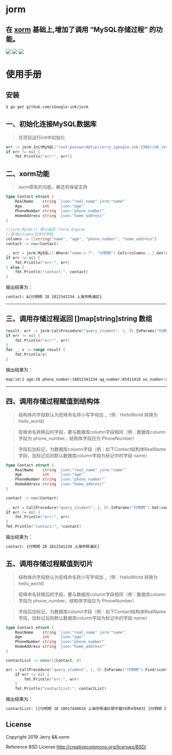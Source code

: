 
# jorm


## 在 [xorm](https://github.com/go-xorm/xorm) 基础上,增加了调用 “MySQL存储过程” 的功能。


<a href="https://www.igoogle.ink" target="_blank"><img src="https://img.shields.io/badge/Author-Jerry-blue.svg"/></a>
<a href="https://golang.org" target="_blank"><img src="https://img.shields.io/badge/Golang-1.11+-brightgreen.svg"/></a>
<img src="https://img.shields.io/badge/Build-passing-brightgreen.svg"/>

# 使用手册

## 安装
```bash
$ go get github.com/iGoogle-ink/jorm
```

## 一、初始化连接MySQL数据库
> 在项目运行init中初始化
```go
err := jorm.InitMySQL("root:password@tcp(jerry.igoogle.ink:3306)/db_test?charset=utf8&parseTime=true&loc=Local")
if err != nil {
	fmt.Println("err:", err)}
```

## 二、xorm功能
> xorm原有的功能，都还将保留支持
```go
type Contact struct {
	RealName    string `json:"real_name" jorm:"name"`
	Age         int    `json:"age"`
	PhoneNumber string `json:"phone_number"`
	HomeAddress string `json:"home_address"`
}

//jorm.MySQL() 默认返回 *xorm.Engine
//查询columns包含的字段
columns := []string{"name", "age", "phone_number", "home_address"}
contact := new(Contact)

_, err = jorm.MySQL().Where("name = ?", "付明明").Cols(columns...).Get(contact)
if err != nil {
	fmt.Println("err:", err)
} else {
	fmt.Println("contact:", contact)
}
```
输出结果为：
```bash
contact: &{付明明 28 1812341234 上海市杨浦区}
```

---

## 三、调用存储过程返回 []map[string]string 数组
```go
result, err := jorm.CallProcedure("query_student", 1, 9).InParams("付明明").Query()
if err != nil {
	fmt.Println("err:", err)
}
for _, v := range result {
	fmt.Println(v)
}
```
输出结果为：
```bash
map[id:1 age:28 phone_number:18012341234 qq_number:85411418 wx_number:ming_85411418 home_address:上海市杨浦区 name:付明明 gender:男 company_address:上海市杨浦区军工路100号]
```

---

## 四、调用存储过程赋值到结构体
> 结构体内字段默认为驼峰命名转小写字母加 _（例：HelloWorld 转换为 hello_world）

> 驼峰命名转换后的字段，要与数据库column字段相同（例：数据库column字段为 phone_number，结构体字段应为 PhoneNumber）

> 字段后加标记，为数据库column字段（例：如下Contact结构体RealName字段，加标记后则默认数据库column字段为标记中的字段 name）
```go
type Contact struct {
	RealName    string `json:"real_name" jorm:"name"`
	Age         int    `json:"age"`
	PhoneNumber string `json:"phone_number"`
	HomeAddress string `json:"home_address"`
}

contact := new(Contact)
    
_, err = CallProcedure("query_student", 1, 9).InParams("付明明").Get(contact)
if err != nil {
	fmt.Println("err:", err)
}
fmt.Println("contact:", *contact)
```
输出结果为：
```bash
contact: {付明明 28 1812341234 上海市杨浦区}
```

## 五、调用存储过程赋值到切片
> 结构体内字段默认为驼峰命名转小写字母加 _（例：HelloWorld 转换为 hello_world）

> 驼峰命名转换后的字段，要与数据库column字段相同（例：数据库column字段为 phone_number，结构体字段应为 PhoneNumber）

> 字段后加标记，为数据库column字段（例：如下Contact结构体RealName字段，加标记后则默认数据库column字段为标记中的字段 name）
```go
type Contact struct {
	RealName    string `json:"real_name" jorm:"name"`
	Age         int    `json:"age"`
	PhoneNumber string `json:"phone_number"`
	HomeAddress string `json:"home_address"`
}

contactList := make([]Contact, 0)

err = CallProcedure("query_student", 1, 9).InParams("付明明").Find(&contactList)
	if err != nil {
		fmt.Println("err:", err)
	}
	fmt.Println("contactList:", contactList)

```
输出结果为：
```bash
contactList: [{付明明 28 18017448610 上海市杨浦区顺平路59弄4号603} {付明明 29 18017448610 上海市杨浦区顺平路59弄4号603} {付明明 30 18017448610 上海市杨浦区顺平路59弄4号603}]
```

## License

Copyright 2019 Jerry && xorm

Reference BSD License http://creativecommons.org/licenses/BSD/
